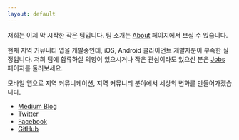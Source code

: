```yaml
---
layout: default
---
```


저희는 이제 막 시작한 작은 팀입니다. 팀 소개는 [About](/about) 페이지에서 보실 수 있습니다. 

현재 지역 커뮤니티 앱을 개발중인데, iOS, Android 클라이언트 개발자분이 부족한 실정입니다. 저희 팀에 합류하실 의향이 있으시거나 작은 관심이라도 있으신 분은 [Jobs](/jobs) 페이지를 둘러보세요.


모바일 앱으로 지역 커뮤니케이션, 지역 커뮤니티 분야에서 세상의 변화를 만들어가겠습니다. 


- [Medium Blog](https://medium.com/n42-corp)
- [Twitter](https://twitter.com/n42team)
- [Facebook](https://www.facebook.com/n42team)
- [GitHub](https://github.com/n42corp/)


